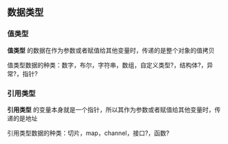 ## 数据类型
### 值类型
**值类型** 的数据在作为参数或者赋值给其他变量时，传递的是整个对象的值拷贝

值类型数据的种类：数字，布尔，字符串，数组，自定义类型?，结构体?，异常?，指针?

### 引用类型
**引用类型** 的变量本身就是一个指针，所以其作为参数或者赋值给其他变量时，传递的是地址

引用类型数据的种类：切片，map，channel，接口?，函数?